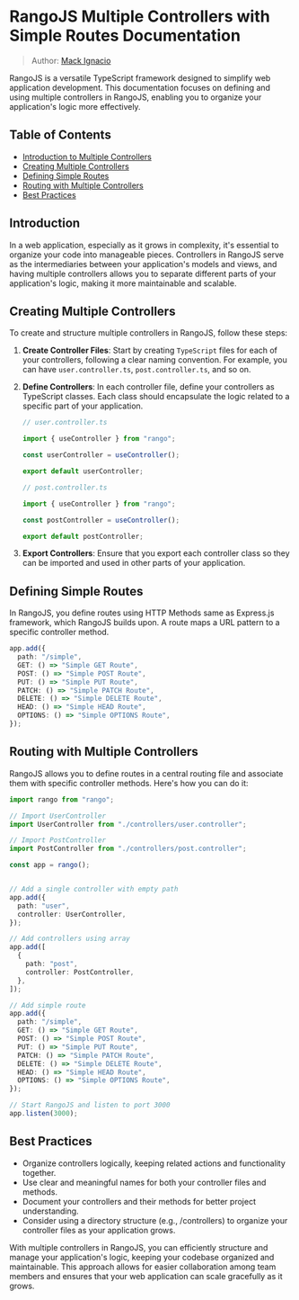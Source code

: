 # RangoJS Multiple Controllers with Simple Routes Documentation

>Author: [Mack Ignacio](https://github.com/mackignacio)

RangoJS is a versatile TypeScript framework designed to simplify web application development. This documentation focuses on defining and using multiple controllers in RangoJS, enabling you to organize your application's logic more effectively.

## Table of Contents

- [Introduction to Multiple Controllers](#introduction)
- [Creating Multiple Controllers](#creating-multiple-controllers)
- [Defining Simple Routes](#defining-simple-routes)
- [Routing with Multiple Controllers](#routing-with-multiple-controllers)
- [Best Practices](#best-practices)

## Introduction

In a web application, especially as it grows in complexity, it's essential to organize your code into manageable pieces. Controllers in RangoJS serve as the intermediaries between your application's models and views, and having multiple controllers allows you to separate different parts of your application's logic, making it more maintainable and scalable.

## Creating Multiple Controllers

To create and structure multiple controllers in RangoJS, follow these steps:

1. **Create Controller Files**: Start by creating `TypeScript` files for each of your controllers, following a clear naming convention. For example, you can have `user.controller.ts`, `post.controller.ts`, and so on.

2. **Define Controllers**: In each controller file, define your controllers as TypeScript classes. Each class should encapsulate the logic related to a specific part of your application.

    ```ts
    // user.controller.ts

    import { useController } from "rango";

    const userController = useController();

    export default userController;
    ```

    ```ts
    // post.controller.ts

    import { useController } from "rango";

    const postController = useController();

    export default postController;
    ```

3. **Export Controllers**: Ensure that you export each controller class so they can be imported and used in other parts of your application.


## Defining Simple Routes

In RangoJS, you define routes using HTTP Methods same as Express.js framework, which RangoJS builds upon. A route maps a URL pattern to a specific controller method.

```ts
app.add({
  path: "/simple",
  GET: () => "Simple GET Route",
  POST: () => "Simple POST Route",
  PUT: () => "Simple PUT Route",
  PATCH: () => "Simple PATCH Route",
  DELETE: () => "Simple DELETE Route",
  HEAD: () => "Simple HEAD Route",
  OPTIONS: () => "Simple OPTIONS Route",
});
```

## Routing with Multiple Controllers

RangoJS allows you to define routes in a central routing file and associate them with specific controller methods. Here's how you can do it:

```ts
import rango from "rango";

// Import UserController
import UserController from "./controllers/user.controller";

// Import PostController
import PostController from "./controllers/post.controller";

const app = rango();


// Add a single controller with empty path
app.add({
  path: "user",
  controller: UserController,
});

// Add controllers using array
app.add([
  {
    path: "post",
    controller: PostController,
  },
]);

// Add simple route
app.add({
  path: "/simple",
  GET: () => "Simple GET Route",
  POST: () => "Simple POST Route",
  PUT: () => "Simple PUT Route",
  PATCH: () => "Simple PATCH Route",
  DELETE: () => "Simple DELETE Route",
  HEAD: () => "Simple HEAD Route",
  OPTIONS: () => "Simple OPTIONS Route",
});

// Start RangoJS and listen to port 3000
app.listen(3000);
```

## Best Practices

- Organize controllers logically, keeping related actions and functionality together.
- Use clear and meaningful names for both your controller files and methods.
- Document your controllers and their methods for better project understanding.
- Consider using a directory structure (e.g., /controllers) to organize your controller files as your application grows.

With multiple controllers in RangoJS, you can efficiently structure and manage your application's logic, keeping your codebase organized and maintainable. This approach allows for easier collaboration among team members and ensures that your web application can scale gracefully as it grows.
